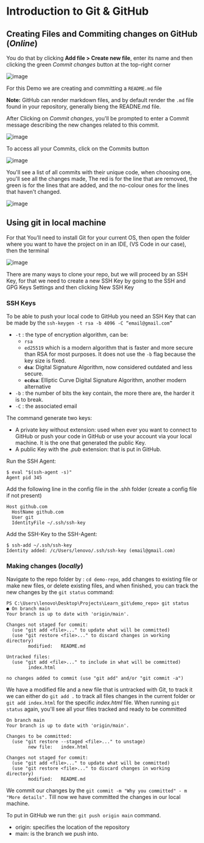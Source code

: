 # Introduction to Git & GitHub

## Creating Files and Commiting changes on GitHub (_Online_)

You do that by clicking **Add file > Create new file**, enter its name and then clicking the green _Commit changes_ button at the top-right corner

![image](https://github.com/user-attachments/assets/2840d631-0b11-4fbf-81b2-eb2610754507)

For this Demo we are creating and committing a `README.md` file

**Note:** GitHub can render markdown files, and by default render the `.md` file found in your repository, generally bieng the READNE.md file.

After Clicking on _Commit changes_, you'll be prompted to enter a Commit message describing the new changes related to this commit.

![image](https://github.com/user-attachments/assets/c7440793-be0f-4ad7-a5d4-7e7f4d349cda)

To access all your Commits, click on the Commits button

![image](https://github.com/user-attachments/assets/325c94d8-a5ef-423c-802c-039640e2ed01)

You'll see a list of all commits with their unique code, when choosing one, you'll see all the changes made, The red is for the line that are removed, the green is for the lines that are added, and the no-colour ones for the lines that haven't changed.

![image](https://github.com/user-attachments/assets/6cad5082-8d86-48b8-a7e0-54f31a80c848)


## Using git in local machine

For that You’ll need to install Git for your current OS, then open the folder where you want to have the project on in an IDE, (VS Code in our case), then the terminal

![image](https://github.com/user-attachments/assets/aaba3edb-3d62-4812-9855-2645387b7ca4)

There are many ways to clone your repo, but we will proceed by an SSH Key, for that we need to create a new SSH Key by going to the SSH and GPG Keys Settings and then clicking New SSH Key

### SSH Keys

To be able to push your local code to GitHub you need an SSH Key that can be made by the `ssh-keygen -t rsa -b 4096 -C “email@gmail.com”`

- `-t` : the type of encryption algorithm, can be:
    - `rsa`
    - `ed25519` which is a  modern algorithm that is faster and more secure than RSA for most purposes. It does not use the `-b` flag because the key size is fixed.
    - **`dsa`**: Digital Signature Algorithm, now considered outdated and less secure.
    - **`ecdsa`**: Elliptic Curve Digital Signature Algorithm, another modern alternative
- `-b` : the number of bits the key contain, the more there are, the harder it is to break.
- `-C` : the associated email

The command generate two keys:

- A private key without extension: used when ever you want to connect to GitHub or push your code in GitHub or use your account via your local machine. It is the one that generated the public Key.
- A public Key with the *.pub* extension: that is put in GitHub.

Run the SSH Agent:
```
$ eval "$(ssh-agent -s)"
Agent pid 345
```
Add the following line in the config file in the .shh folder (create a config file if not present)
```
Host github.com
  HostName github.com
  User git
  IdentityFile ~/.ssh/ssh-key
```
Add the SSH-Key to the SSH-Agent:
```
$ ssh-add ~/.ssh/ssh-key
Identity added: /c/Users/lenovo/.ssh/ssh-key (email@gmail.com)
```
### Making changes (*locally*)

Navigate to the repo folder by : `cd demo-repo`, add changes to existing file or make new files, or delete existing files, and when finished, you can track the new changes by the `git status` command:
```
PS C:\Users\lenovo\Desktop\Projects\Learn_git\demo_repo> git status
● On branch main
Your branch is up to date with 'origin/main'.

Changes not staged for commit:
  (use "git add <file>..." to update what will be committed)
  (use "git restore <file>..." to discard changes in working directory)
        modified:   README.md

Untracked files:
  (use "git add <file>..." to include in what will be committed)
        index.html

no changes added to commit (use "git add" and/or "git commit -a")
``` 

We have a modified file and a new file that is untracked with Git, to track it we can either do `git add .` to track all files changes in the current folder or `git add index.html` for the specific _index.html_ file. When running `git status` again, you'll see all your files tracked and ready to be committed

```
On branch main
Your branch is up to date with 'origin/main'.

Changes to be committed:
  (use "git restore --staged <file>..." to unstage)
        new file:   index.html

Changes not staged for commit:
  (use "git add <file>..." to update what will be committed)
  (use "git restore <file>..." to discard changes in working directory)
        modified:   README.md
```

We commit our changes by the `git commit -m "Why you committed" - m "More details".` Till now we have committed the changes in our local machine.

To put in GitHub we run the: `git push origin main` command. 

- origin: specifies the location of the repository
- main: is the branch we push into.




